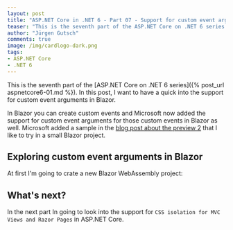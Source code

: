 ```yaml
---
layout: post
title: "ASP.NET Core in .NET 6 - Part 07 - Support for custom event arguments in Blazor"
teaser: "This is the seventh part of the ASP.NET Core on .NET 6 series. In this post, I want to have a quick  into the support for custom event arguments in Blazor."
author: "Jürgen Gutsch"
comments: true
image: /img/cardlogo-dark.png
tags: 
- ASP.NET Core
- .NET 6
---
```


This is the seventh part of the [ASP.NET Core on .NET 6 series]({% post_url aspnetcore6-01.md %}). In this post, I want to have a quick into the support for custom event arguments in Blazor.

In Blazor you can create custom events and Microsoft now added the support for custom event arguments for those custom events in Blazor as well. Microsoft added a sample in the [blog post about the preview 2](https://devblogs.microsoft.com/aspnet/asp-net-core-updates-in-net-6-preview-2/) that I like to try in a small Blazor project.

## Exploring custom event arguments in Blazor

 At first I'm going to crate a new Blazor WebAssembly project:





## What's next?

In the next part In going to look into the support for `CSS isolation for MVC Views and Razor Pages` in ASP.NET Core.
